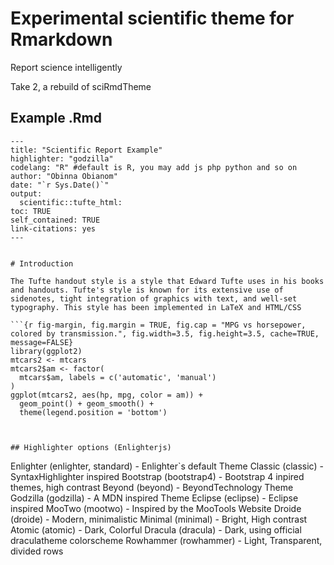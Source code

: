 # Experimental scientific theme for Rmarkdown
Report science intelligently

Take 2, a rebuild of sciRmdTheme


## Example .Rmd
```
---
title: "Scientific Report Example"
highlighter: "godzilla" 
codelang: "R" #default is R, you may add js php python and so on
author: "Obinna Obianom"
date: "`r Sys.Date()`"
output:
  scientific::tufte_html: 
toc: TRUE
self_contained: TRUE
link-citations: yes
---


# Introduction

The Tufte handout style is a style that Edward Tufte uses in his books and handouts. Tufte's style is known for its extensive use of sidenotes, tight integration of graphics with text, and well-set typography. This style has been implemented in LaTeX and HTML/CSS

```{r fig-margin, fig.margin = TRUE, fig.cap = "MPG vs horsepower, colored by transmission.", fig.width=3.5, fig.height=3.5, cache=TRUE, message=FALSE}
library(ggplot2)
mtcars2 <- mtcars
mtcars2$am <- factor(
  mtcars$am, labels = c('automatic', 'manual')
)
ggplot(mtcars2, aes(hp, mpg, color = am)) +
  geom_point() + geom_smooth() +
  theme(legend.position = 'bottom')
```

```


## Highlighter options (Enlighterjs)

```
Enlighter (enlighter, standard) - Enlighter`s default Theme
Classic (classic) - SyntaxHighlighter inspired
Bootstrap (bootstrap4) - Bootstrap 4 inpired themes, high contrast
Beyond (beyond) - BeyondTechnology Theme
Godzilla (godzilla) - A MDN inspired Theme
Eclipse (eclipse) - Eclipse inspired
MooTwo (mootwo) - Inspired by the MooTools Website
Droide (droide) - Modern, minimalistic
Minimal (minimal) - Bright, High contrast
Atomic (atomic) - Dark, Colorful
Dracula (dracula) - Dark, using official draculatheme colorscheme
Rowhammer (rowhammer) - Light, Transparent, divided rows
```
